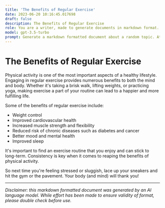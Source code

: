 ```yaml
---
title: 'The Benefits of Regular Exercise'
date: 2023-06-20 10:16:45.017698
draft: false
description: The Benefits of Regular Exercise
role: You are a writer, made to generate documents in markdown format. It is very important that all of the documents you generate are in valid markdown format.
model: gpt-3.5-turbo
prompt: Generate a markdown formatted document about a random topic. At the bottom, include a disclaimer explaining that the document was generated by you. The first line of the document should be the title. Make sure that the entire document is in proper markdown format, using a mix of various tags to make the document visually appealing.
---
```


# The Benefits of Regular Exercise

Physical activity is one of the most important aspects of a healthy lifestyle. Engaging in regular exercise provides numerous benefits to both the mind and body. Whether it's taking a brisk walk, lifting weights, or practicing yoga, making exercise a part of your routine can lead to a happier and more fulfilling life.

Some of the benefits of regular exercise include:

- Weight control
- Improved cardiovascular health
- Increased muscle strength and flexibility
- Reduced risk of chronic diseases such as diabetes and cancer
- Better mood and mental health
- Improved sleep

It's important to find an exercise routine that you enjoy and can stick to long-term. Consistency is key when it comes to reaping the benefits of physical activity.

So next time you're feeling stressed or sluggish, lace up your sneakers and hit the gym or the pavement. Your body (and mind) will thank you!

---

*Disclaimer: this markdown formatted document was generated by an AI language model. While effort has been made to ensure validity of format, please double check before use.*